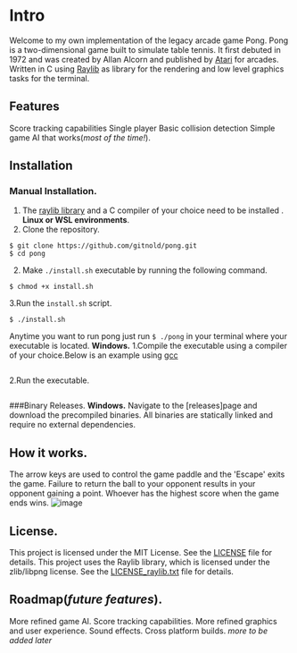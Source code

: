 # Intro
Welcome to my own implementation of the legacy arcade game Pong.
Pong is a two-dimensional game built to simulate table tennis. It first debuted in 1972
and was created by Allan Alcorn and published by [Atari](https://en.wikipedia.org/wiki/Atari,_Inc) for arcades.
Written in C using [Raylib](https://www.raylib.com/ "Raylib Official Website") as library for the rendering and low level graphics tasks for the terminal.
## Features
Score tracking capabilities
Single player
Basic collision detection
Simple game AI that works(*most of the time!*).
## Installation
### Manual Installation.
1. The [raylib library](https://github.com/raysan5/raylib?tab=readme-ov-file) and a C compiler of your choice need to be installed .
**Linux or WSL environments**.
1. Clone the repository.
```
$ git clone https://github.com/gitnold/pong.git
$ cd pong
```
2. Make `./install.sh` executable by running the following command.
```
$ chmod +x install.sh
```
3.Run the `install.sh` script.
```
$ ./install.sh
```
Anytime you want to run pong just run `$ ./pong` in your terminal where your executable is located.
**Windows.**
1.Compile the executable using a compiler of your choice.Below is an example using [gcc](https://gcc.gnu.org/install/download.html)
```$ gcc -o pong.exe pong.c -lraylib -lgdi32 -lwinmm
```
2.Run the executable.
```$ ./pong.exe
```
###Binary Releases.
**Windows.**
Navigate to the [releases]page and download the precompiled binaries. All binaries are statically linked and require no external dependencies.
## How it works.
The arrow keys are used to control the game paddle and the 'Escape' exits the game.
Failure to return the ball to your opponent results in your opponent gaining a point.
Whoever has the highest score when the game ends wins.
![image](https://github.com/user-attachments/assets/a1e6d349-c5ad-4fd9-9b45-e71a918a1a14)

## License.
This project is licensed under the MIT License. See the [LICENSE](LICENSE) file for details.
This project uses the Raylib library, which is licensed under the zlib/libpng license. See the [LICENSE_raylib.txt](https://github.com/raysan5/raylib/blob/master/LICENSE "Raylib License") file for details.
## Roadmap(*future features*).
More refined game AI.
Score tracking capabilities.
More refined  graphics and user experience.
Sound effects.
Cross platform builds.
*more to be added later*
